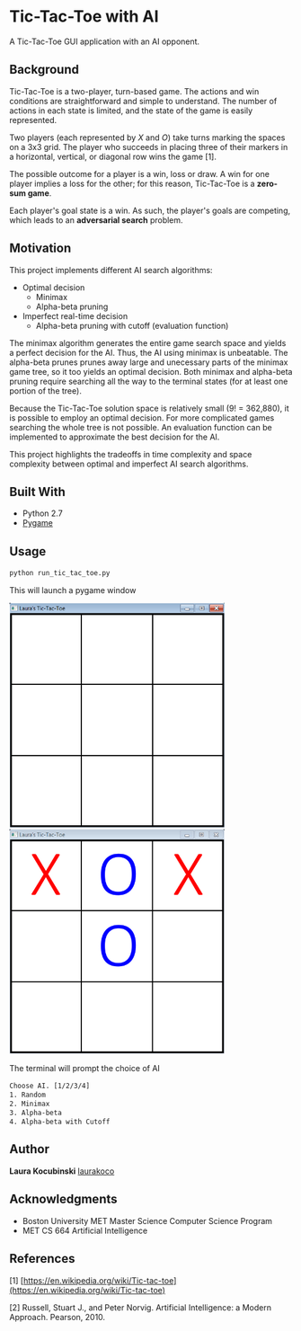 # Tic-Tac-Toe with AI

A Tic-Tac-Toe GUI application with an AI opponent.

## Background

Tic-Tac-Toe is a two-player, turn-based game. The actions and win conditions are straightforward and simple to understand. The number of actions in each state is limited, and the state of the game is easily represented.

Two players (each represented by *X* and *O*) take turns marking the spaces on a 3x3 grid. The player who succeeds in placing three of their markers in a horizontal, vertical, or diagonal row wins the game [1].

The possible outcome for a player is a win, loss or draw. A win for one player implies a loss for the other; for this reason, Tic-Tac-Toe is a **zero-sum game**.

Each player's goal state is a win. As such, the player's goals are competing, which leads to an **adversarial search** problem.

## Motivation

This project implements different AI search algorithms:
* Optimal decision
	* Minimax
	* Alpha-beta pruning
* Imperfect real-time decision
	* Alpha-beta pruning with cutoff (evaluation function)

The minimax algorithm generates the entire game search space and yields a perfect decision for the AI. Thus, the AI using minimax is unbeatable. The alpha-beta prunes prunes away large and unecessary parts of the minimax game tree, so it too yields an optimal decision. Both minimax and alpha-beta pruning require searching all the way to the terminal states (for at least one portion of the tree).
    
Because the Tic-Tac-Toe solution space is relatively small (9! = 362,880), it is possible to employ an optimal decision. For more complicated games searching the whole tree is not possible. An evaluation function can be implemented to approximate the best decision for the AI.
    
This project highlights the tradeoffs in time complexity and space complexity between optimal and imperfect AI search algorithms.
 
## Built With

* Python 2.7
* [Pygame](https://www.pygame.org/)

## Usage

```python
python run_tic_tac_toe.py
```

This will launch a pygame window

<img src="images/Board_1.png" height="400"> <img src="images/Board_2.png" height="400">

The terminal will prompt the choice of AI

```
Choose AI. [1/2/3/4]
1. Random
2. Minimax
3. Alpha-beta
4. Alpha-beta with Cutoff
```

## Author

**Laura Kocubinski** [laurakoco](https://github.com/laurakoco)

## Acknowledgments

* Boston University MET Master Science Computer Science Program
* MET CS 664 Artificial Intelligence

## References

[1] [https://en.wikipedia.org/wiki/Tic-tac-toe](https://en.wikipedia.org/wiki/Tic-tac-toe)

[2] Russell, Stuart J., and Peter Norvig. Artificial Intelligence: a Modern Approach. Pearson, 2010.
